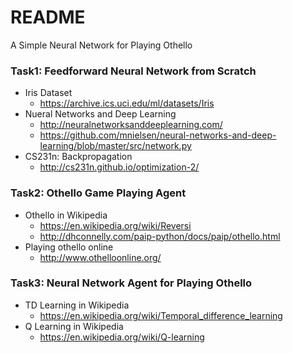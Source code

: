 # README #

A Simple Neural Network for Playing Othello

### Task1: Feedforward Neural Network from Scratch ###

* Iris Dataset
	- https://archive.ics.uci.edu/ml/datasets/Iris
* Nueral Networks and Deep Learning
	- http://neuralnetworksanddeeplearning.com/
    - https://github.com/mnielsen/neural-networks-and-deep-learning/blob/master/src/network.py
* CS231n: Backpropagation
	- http://cs231n.github.io/optimization-2/

### Task2: Othello Game Playing Agent ###

* Othello in Wikipedia
	- https://en.wikipedia.org/wiki/Reversi
    - http://dhconnelly.com/paip-python/docs/paip/othello.html
* Playing othello online
	- http://www.othelloonline.org/

### Task3: Neural Network Agent for Playing Othello ###

* TD Learning in Wikipedia
	- https://en.wikipedia.org/wiki/Temporal_difference_learning
* Q Learning in Wikipedia
	- https://en.wikipedia.org/wiki/Q-learning
